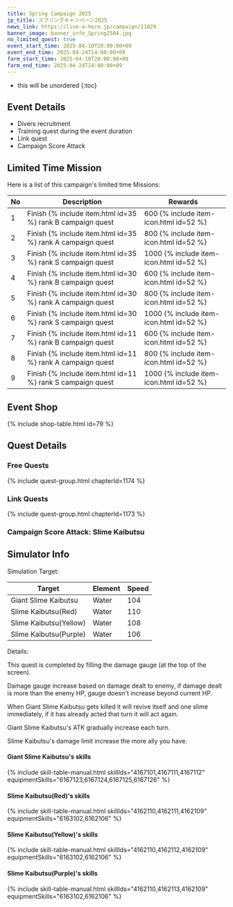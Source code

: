 ```yaml
---
title: Spring Campaign 2025
jp_title: スプリングキャンペーン2025
news_link: https://live-a-hero.jp/campaign/11029
banner_image: banner_info_Spring2504.jpg
no_limited_quest: true
event_start_time: 2025-04-10T20:00:00+09
event_end_time: 2025-04-24T14:00:00+09
farm_start_time: 2025-04-10T20:00:00+09
farm_end_time: 2025-04-24T14:00:00+09
---
```


* this will be unordered
{:toc}

## Event Details

- Divers recruitment
- Training quest during the event duration
- Link quest
- Campaign Score Attack

## Limited Time Mission

Here is a list of this campaign's limited time Missions:

| No | Description | Rewards |
|----|-----------------------------------------------------------|----------------|
| 1  | Finish {% include item.html id=35 %} rank B campaign quest | 600 {% include item-icon.html id=52 %} |
| 2  | Finish {% include item.html id=35 %} rank A campaign quest | 800 {% include item-icon.html id=52 %} |
| 3  | Finish {% include item.html id=35 %} rank S campaign quest | 1000 {% include item-icon.html id=52 %} |
| 4  | Finish {% include item.html id=30 %} rank B campaign quest | 600 {% include item-icon.html id=52 %} |
| 5  | Finish {% include item.html id=30 %} rank A campaign quest | 800 {% include item-icon.html id=52 %} |
| 6  | Finish {% include item.html id=30 %} rank S campaign quest | 1000 {% include item-icon.html id=52 %} |
| 7  | Finish {% include item.html id=11 %} rank B campaign quest | 600 {% include item-icon.html id=52 %} |
| 8  | Finish {% include item.html id=11 %} rank A campaign quest | 800 {% include item-icon.html id=52 %} |
| 9  | Finish {% include item.html id=11 %} rank S campaign quest | 1000 {% include item-icon.html id=52 %} |

## Event Shop

{% include shop-table.html id=79 %}

## Quest Details

### Free Quests

{% include quest-group.html chapterId=1174 %}

### Link Quests

{% include quest-group.html chapterId=1173 %}

### Campaign Score Attack: Slime Kaibutsu

## Simulator Info

Simulation Target: 

| Target  | Element                                     | Speed     |
|---------|---------------------------------------------|----------------|
|Giant Slime Kaibutsu|Water|104|
|Slime Kaibutsu(Red)|Water|110|
|Slime Kaibutsu(Yellow)|Water|108|
|Slime Kaibutsu(Purple)|Water|106|

Details:

This quest is completed by filling the damage gauge (at the top of the screen).

Damage gauge increase based on damage dealt to enemy, if damage dealt is more than the enemy HP, gauge doesn't increase beyond current HP.

When Giant Slime Kaibutsu gets killed it will revive itself and one slime immediately, if it has already acted that turn it will act again.

Giant Slime Kaibutsu's ATK gradually increase each turn.

Slime Kaibutsu's damage limit increase the more ally you have.

#### Giant Slime Kaibutsu's skills

{% include skill-table-manual.html skillIds="4167101,4167111,4167112" equipmentSkills="6167123,6167124,6167125,6167126" %}

#### Slime Kaibutsu(Red)'s skills

{% include skill-table-manual.html skillIds="4162110,4162111,4162109" equipmentSkills="6163102,6162106" %}

#### Slime Kaibutsu(Yellow)'s skills

{% include skill-table-manual.html skillIds="4162110,4162112,4162109" equipmentSkills="6163102,6162106" %}

#### Slime Kaibutsu(Purple)'s skills

{% include skill-table-manual.html skillIds="4162110,4162113,4162109" equipmentSkills="6163102,6162106" %}
